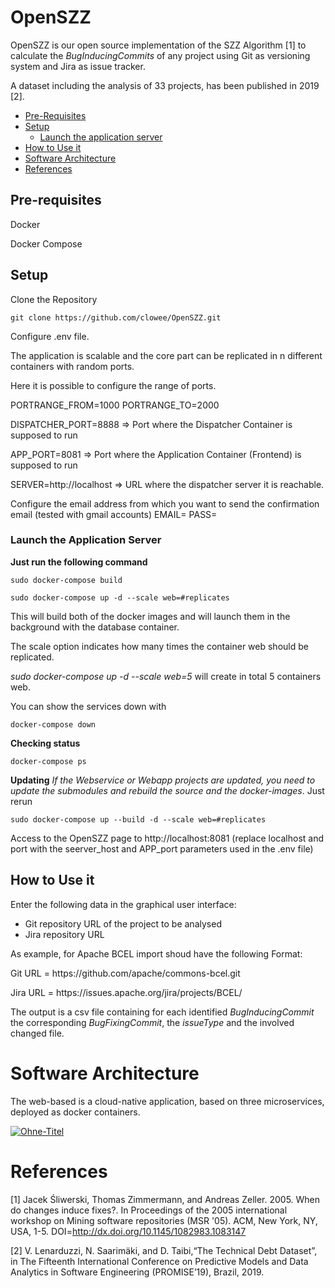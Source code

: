 # OpenSZZ

OpenSZZ is our open source implementation of the SZZ Algorithm [1] to calculate the <i>BugInducingCommits</i> of any project using Git as versioning system and Jira as issue tracker. 

A dataset including the analysis of 33 projects, has been published in 2019 [2]. 

* [Pre-Requisites](https://github.com/clowee/OpenSZZ/blob/master/README.md#pre-requisites)
* [Setup](https://github.com/clowee/OpenSZZ/blob/master/README.md#setup)
    * [Launch the application server](https://github.com/clowee/OpenSZZ/blob/master/README.md#launch-the-application-server)
* [How to Use it](https://github.com/clowee/OpenSZZ/blob/master/README.md#how-to-use-it)
* [Software Architecture](https://github.com/clowee/OpenSZZ/blob/master/README.md#software-architecture)
* [References](https://github.com/clowee/OpenSZZ/blob/master/README.md#references)

## Pre-requisites
Docker 
<p>Docker Compose

## Setup

Clone the Repository 
```
git clone https://github.com/clowee/OpenSZZ.git
```

Configure .env file.

The application is scalable and the core part can be replicated in n different containers with random ports.
<p>Here it is possible to configure the range of ports. 

PORTRANGE_FROM=1000
PORTRANGE_TO=2000

DISPATCHER_PORT=8888 => Port where the Dispatcher Container is supposed to run
<p>APP_PORT=8081 => Port where the Application Container (Frontend) is supposed to run

SERVER=http://localhost => URL where the dispatcher server it is reachable.

<p>Configure the email address from which you want to send the confirmation email (tested with gmail accounts)
EMAIL=
PASS=


### Launch the Application Server
<b>Just run the following command</b>
```
sudo docker-compose build

sudo docker-compose up -d --scale web=#replicates
```
This will build both of the docker images and will launch them in the background with the database container. 
<p>The scale option indicates how many times the container web should be replicated. 
<p><i>sudo docker-compose up -d --scale web=5</i> will create in total 5 containers web.

You can show the services down with
```
docker-compose down
```

<b>Checking status</b>
```
docker-compose ps
```
<b>Updating</b> 
<i>If the Webservice or Webapp projects are updated, you need to update the submodules and rebuild the source and the docker-images</i>. Just rerun
```
sudo docker-compose up --build -d --scale web=#replicates
```

Access to the OpenSZZ page to http://localhost:8081 (replace localhost and port with the seerver_host and APP_port parameters used in the .env file)

## How to Use it
Enter the following data in the graphical user interface:
- Git repository URL of the project to be analysed
- Jira repository URL

As example,  for Apache BCEL import shoud have the following Format:
<p>Git URL = https://github.com/apache/commons-bcel.git
<p>Jira URL = https://issues.apache.org/jira/projects/BCEL/ 

The output is a csv file containing for each identified <i>BugInducingCommit</i> the corresponding
<i>BugFixingCommit</i>, the <i>issueType</i> and the involved changed file.


# Software Architecture

The web-based is a cloud-native application, based on three microservices, deployed as docker containers.  

<a href="https://ibb.co/SdtJLnG"><img src="https://i.ibb.co/b2s7fBD/Ohne-Titel.png" alt="Ohne-Titel" border="0"></a>


# References

[1] Jacek Śliwerski, Thomas Zimmermann, and Andreas Zeller. 2005. When do changes induce fixes?. In Proceedings of the 2005 international workshop on Mining software repositories (MSR '05). ACM, New York, NY, USA, 1-5. DOI=http://dx.doi.org/10.1145/1082983.1083147

[2] V. Lenarduzzi, N. Saarimäki, and D. Taibi,“The Technical Debt Dataset”, in The Fifteenth International Conference on Predictive Models and Data Analytics in Software Engineering (PROMISE’19), Brazil, 2019.
